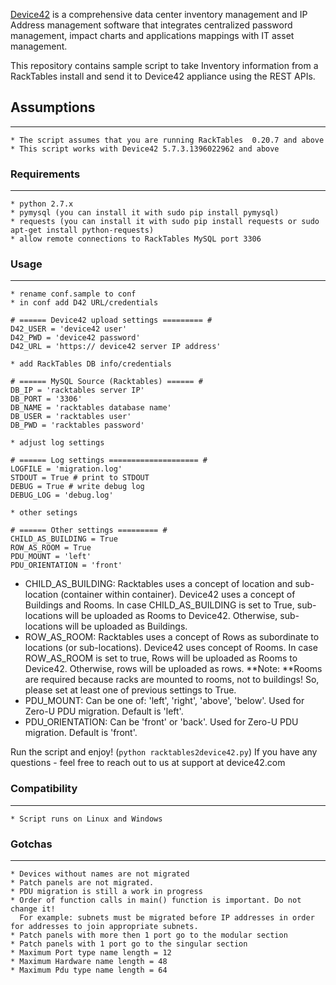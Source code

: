 [Device42](http://www.device42.com/) is a comprehensive data center inventory management and IP Address management software 
that integrates centralized password management, impact charts and applications mappings with IT asset management.

This repository contains sample script to take Inventory information from a RackTables install and send it to Device42 appliance using the REST APIs.

## Assumptions
-----------------------------
    * The script assumes that you are running RackTables  0.20.7 and above
    * This script works with Device42 5.7.3.1396022962 and above

### Requirements
-----------------------------
    * python 2.7.x
    * pymysql (you can install it with sudo pip install pymysql)
    * requests (you can install it with sudo pip install requests or sudo apt-get install python-requests)
	* allow remote connections to RackTables MySQL port 3306

### Usage
-----------------------------
	
    * rename conf.sample to conf
    * in conf add D42 URL/credentials
```
# ====== Device42 upload settings ========= #
D42_USER = 'device42 user'
D42_PWD = 'device42 password'
D42_URL = 'https:// device42 server IP address'
```

    * add RackTables DB info/credentials
```
# ====== MySQL Source (Racktables) ====== #
DB_IP = 'racktables server IP'
DB_PORT = '3306'
DB_NAME = 'racktables database name'
DB_USER = 'racktables user'
DB_PWD = 'racktables password'
```
	* adjust log settings 
```
# ====== Log settings ==================== #
LOGFILE = 'migration.log'
STDOUT = True # print to STDOUT
DEBUG = True # write debug log
DEBUG_LOG = 'debug.log'
```
	* other setings
```
# ====== Other settings ========= #
CHILD_AS_BUILDING = True
ROW_AS_ROOM = True
PDU_MOUNT = 'left'
PDU_ORIENTATION = 'front'
```

- CHILD_AS_BUILDING: Racktables uses a concept of location and sub-location (container within container). Device42 uses a concept of Buildings and Rooms. In case CHILD_AS_BUILDING is set to True, sub-locations will be uploaded as Rooms to Device42. Otherwise, sub-locations will be uploaded as Buildings.
- ROW_AS_ROOM: Racktables uses a concept of Rows as subordinate to locations (or sub-locations). Device42 uses concept of Rooms. In case ROW_AS_ROOM is set to true, Rows will be uploaded as Rooms to Device42. Otherwise, rows will be uploaded as rows.
**Note: **Rooms are required because racks are mounted to rooms, not to buildings! So, please set at least one of previous settings to True.
- PDU_MOUNT: Can be one of: 'left', 'right', 'above', 'below'. Used for Zero-U PDU migration. Default is 'left'.
- PDU_ORIENTATION: Can be 'front' or  'back'. Used for Zero-U PDU migration. Default is 'front'.

Run the script and enjoy! (```python racktables2device42.py```) 
If you have any questions - feel free to reach out to us at support at device42.com


    
### Compatibility
-----------------------------
    * Script runs on Linux and Windows


### Gotchas
-----------------------------
    * Devices without names are not migrated
    * Patch panels are not migrated.
    * PDU migration is still a work in progress
    * Order of function calls in main() function is important. Do not change it!
      For example: subnets must be migrated before IP addresses in order for addresses to join appropriate subnets.
    * Patch panels with more then 1 port go to the modular section
    * Patch panels with 1 port go to the singular section
    * Maximum Port type name length = 12
    * Maximum Hardware name length = 48
    * Maximum Pdu type name length = 64


